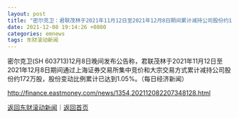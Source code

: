 ```yaml
---
layout: post
title: "密尔克卫：君联茂林于2021年11月12日至2021年12月8日期间累计减持公司股份约172万股"
date: 2021-12-08 19:14:26 +0800
categories: emnews
tags: 东财滚动新闻
---
```


密尔克卫(SH 603713)12月8日晚间发布公告称，君联茂林于2021年11月12日至2021年12月8日期间通过上海证券交易所集中竞价和大宗交易方式累计减持公司股份约172万股，股份变动比例累计已达到1.05%。（每日经济新闻）

<http://finance.eastmoney.com/news/1354,202112082207348128.html>

[返回东财滚动新闻](//finews.withounder.com/emnews/)｜[返回首页](//finews.withounder.com/)
